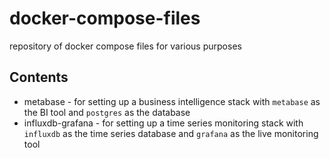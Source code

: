 # docker-compose-files
repository of docker compose files for various purposes

## Contents
- metabase - for setting up a business intelligence stack with `metabase` as the BI tool and `postgres` as the database
- influxdb-grafana - for setting up a time series monitoring stack with `influxdb` as the time series database and `grafana` as the live monitoring tool
